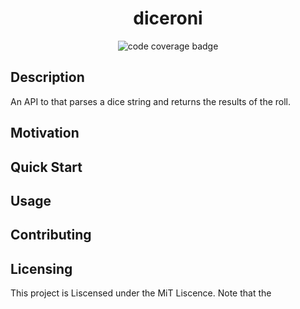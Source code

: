 <div align="center">

# diceroni
![code coverage badge](https://github.com/daneofmanythings/diceroni/actions/workflows/tests.yml/badge.svg)

</div>

## Description
An API to that parses a dice string and returns the results of the roll.

## Motivation


## Quick Start

## Usage

## Contributing

## Licensing
This project is Liscensed under the MiT Liscence. Note that the 
